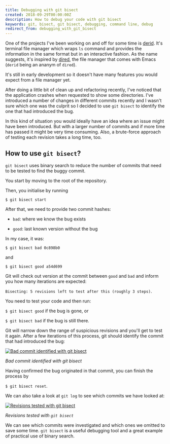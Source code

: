 ```yaml
---
title: Debugging with git bisect
created: 2018-09-29T00:00:00Z
description: How to debug your code with git bisect
keywords: git, bisect, git bisect, debugging, command line, debug
redirect_from: debugging_with_git_bisect
---
```


One of the projects I've been working on and off for some time is [derid](https://github.com/lchsk/derid). It's terminal file manager which wraps `ls` command and provides the information in the same format but in an interactive fashion. As the name suggests, it's inspired by [dired](https://www.gnu.org/software/emacs/manual/html_node/emacs/Dired.html), the file manager that comes with Emacs (`derid` being an ananym of `dired`). 

It's still in early development so it doesn't have many features you would expect from a file manager yet.

After doing a little bit of clean up and refactoring recently, I've noticed that the application crashes when requested to show some directories. I've introduced a number of changes in different commits recently and I wasn't sure which one was the culprit so I decided to use `git bisect` to identify the one that had introduced the bug.

In this kind of situation you would ideally have an idea where an issue might have been introduced. But with a larger number of commits and if more time has passed it might be very time consuming. Also, a brute-force approach of testing each revision takes a long time, too.

## How to use `git bisect`?

`git bisect` uses binary search to reduce the number of commits that need to be tested to find the buggy commit.

You start by moving to the root of the repository.

Then, you initialise by running 

`$ git bisect start`

After that, we need to provide two commit hashes:

- `bad`: where we know the bug exists

- `good`: last known version without the bug

In my case, it was:

`$ git bisect bad 0c898b0`

and 

`$ git bisect good a54d699`

Git will check out version at the commit between `good` and `bad` and inform you how many iterations are expected:

`Bisecting: 5 revisions left to test after this (roughly 3 steps)`.

You need to test your code and then run:

`$ git bisect good` if the bug is gone, or

`$ git bisect bad` if the bug is still there.

Git will narrow down the range of suspicious revisions and you'll get to test it again. After a few iterations of this process, git should identify the commit that had introduced the bug:

<a href="./data/git_bisect_bad_commit.png"><img src="./data/git_bisect_bad_commit.png" alt="Bad commit identified with git bisect"/></a>

*Bad commit identified with git bisect*

Having confirmed the bug originated in that commit, you can finish the process by 

`$ git bisect reset`.

We can also take a look at `git log` to see which commits we have looked at:

<a href="./data/git_bisect_log.png"><img src="./data/git_bisect_log.png" alt="Revisions tested with git bisect"/></a>

*Revisions tested with `git bisect`*

We can see which commits were investigated and which ones we omitted to save some time. `git bisect` is a useful debugging tool and a great example of practical use of binary search.
